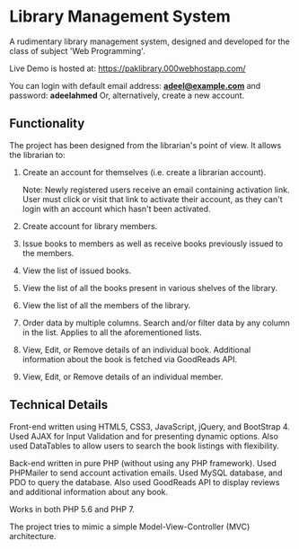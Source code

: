 # Library Management System
A rudimentary library management system, designed and developed for the class of subject 'Web Programming'.

Live Demo is hosted at: https://paklibrary.000webhostapp.com/

You can login with default email address: **adeel@example.com** and password: **adeelahmed**
Or, alternatively, create a new account.

## Functionality
The project has been designed from the librarian's point of view. It allows the librarian to:

1. Create an account for themselves (i.e. create a librarian account). 

   Note: Newly registered users receive an email containing activation link. User must click or visit that link to activate their account, as they can't login with an account which hasn't been activated. 
2. Create account for library members.
3. Issue books to members as well as receive books previously issued to the members.
4. View the list of issued books.
5. View the list of all the books present in various shelves of the library.
6. View the list of all the members of the library.
7. Order data by multiple columns. Search and/or filter data by any column in the list. Applies to all the aforementioned lists.
8. View, Edit, or Remove details of an individual book. Additional information about the book is fetched via GoodReads API.
9. View, Edit, or Remove details of an individual member.

## Technical Details
Front-end written using HTML5, CSS3, JavaScript, jQuery, and BootStrap 4. Used AJAX for Input Validation and for presenting dynamic options. Also used DataTables to allow users to search the book listings with flexibility.

Back-end written in pure PHP (without using any PHP framework). Used PHPMailer to send account activation emails. Used MySQL database, and PDO to query the database. Also used GoodReads API to display reviews and additional information about any book.

Works in both PHP 5.6 and PHP 7.

The project tries to mimic a simple Model-View-Controller (MVC) architecture.

